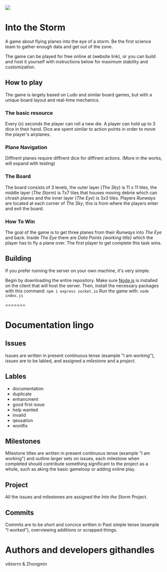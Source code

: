 ![](https://www.flightsafetyaustralia.com/wp-content/uploads/2015/07/CC1_f.jpg)

# Into the Storm

A game about flying planes into the eye of a storm. Be the first science team to gather enough data and get out of the zone.

The game can be played for free online at (website link), or you can build and host it yourself with instructions below for maximum stability and customization.

## How to play

The game is largely based on Ludo and similar board games, but with a unique board layout and real-time mechanics.

### The basic resource

Every (x) seconds the player can roll a new die. A player can hold up to 3 dice in their hand. Dice are spent similar to action points in order to move the player's airplanes.

### Plane Navigation

Diffirent planes require diffirent dice for diffirent actions. (More in the works, will expand with testing)

### The Board

The board consists of 3 levels, the outer layer (*The Sky*) is 11 x 11 tiles, the middle layer (*The Storm*) is 7x7 tiles that houses moving debrie which can chrash planes and the inner layer (*The Eye*) is 3x3 tiles. Players *Runways* are located at each corner of *The Sky*, this is from where the players enter and exit the board.  

### How To Win

The goal of the game is to get three planes from their *Runways* into *The Eye* and back. Inside *The Eye* there are *Data Points {working title}* which the player has to fly a plane over. The first player to get complete this task wins. 

## Building

If you prefer running the server on your own machine, it's very simple.

Begin by downloading the entire repository. Make sure [Node.js](https://nodejs.org/) is installed on the client that will host the server. Then, install the necessary packages with this command:
```npm i express socket.io```
Run the game with:
```node index.js```

=======

# Documentation lingo

## Issues

Issues are written in present continuous tense (example "I am working"), *issues* are to be labled, and assigned a *milestone* and a *project*.

## Lables

* documentation
* duplicate
* enhancment
* good first issue
* help wanted
* invalid
* qeusation
* wontfix

## Milestones

Milestone titles are written in present continuous tense (example "I am working") and outline larger sets on issues, each milestone when completed should contribute something significant to the project as a whole, such as aking the basic gameloop or adding online play. 

## Project

All the issues and milestones are assigned the *Into the Storm* Project.

## Commits

Commits are to be short and concice written in Past simple tense (example "I worked"), overviewing additions or scrapped things.

# Authors and developers githandles

viktorrn & Zhongmin
